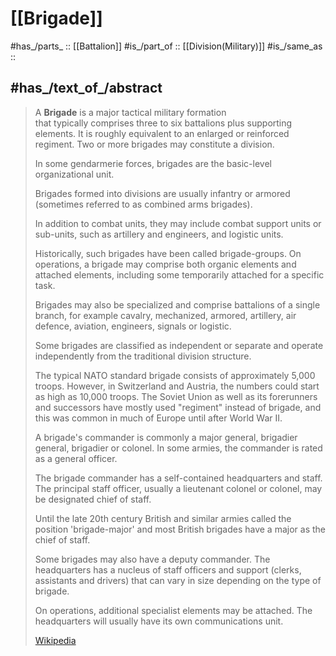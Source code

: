 
# [[Brigade]] 


#has_/parts_ :: [[Battalion]] 
#is_/part_of :: [[Division(Military)]] 
#is_/same_as ::  

## #has_/text_of_/abstract 

> A **Brigade** is a major tactical military formation  
> that typically comprises three to six battalions plus supporting elements. 
> It is roughly equivalent to an enlarged or reinforced regiment. 
> Two or more brigades may constitute a division.
>
> In some gendarmerie forces, brigades are the basic-level organizational unit.
>
> Brigades formed into divisions are usually infantry or armored 
> (sometimes referred to as combined arms brigades). 
> 
> In addition to combat units, they may include combat support units or sub-units, 
> such as artillery and engineers, and logistic units. 
> 
> Historically, such brigades have been called brigade-groups. 
> On operations, a brigade may comprise both organic elements 
> and attached elements, including some temporarily attached for a specific task.
>
> Brigades may also be specialized and comprise battalions of a single branch, for example 
> cavalry, mechanized, armored, artillery, air defence, aviation, engineers, signals or logistic. 
> 
> Some brigades are classified as independent or separate 
> and operate independently from the traditional division structure. 
> 
> The typical NATO standard brigade consists of approximately 5,000 troops. 
> However, in Switzerland and Austria, the numbers could start as high as 10,000 troops. 
> The Soviet Union as well as its forerunners and successors 
> have mostly used "regiment" instead of brigade, 
> and this was common in much of Europe until after World War II.
>
> A brigade's commander is commonly a major general, brigadier general, brigadier or colonel. 
> In some armies, the commander is rated as a general officer. 
> 
> The brigade commander has a self-contained headquarters and staff. 
> The principal staff officer, usually a lieutenant colonel or colonel, may be designated chief of staff. 
> 
> Until the late 20th century British and similar armies called the position 'brigade-major' 
> and most British brigades have a major as the chief of staff. 
> 
> Some brigades may also have a deputy commander. 
> The headquarters has a nucleus of staff officers and support (clerks, assistants and drivers) 
> that can vary in size depending on the type of brigade. 
> 
> On operations, additional specialist elements may be attached. 
> The headquarters will usually have its own communications unit.
>
> [Wikipedia](https://en.wikipedia.org/wiki/Brigade) 

